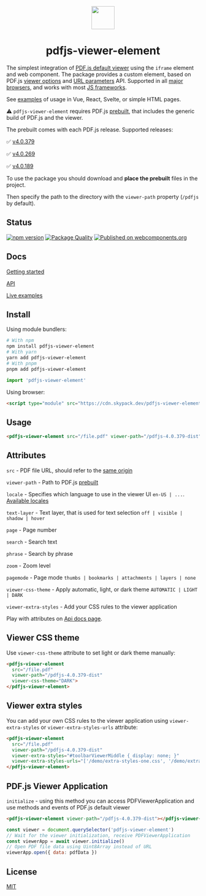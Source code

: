 <p align="center">
<img src="https://alekswebnet.github.io/pdfjs-viewer-element/logo.svg" width="60"/>
</p>
<h1 align="center">pdfjs-viewer-element</h1>

The simplest integration of [PDF.js default viewer](https://mozilla.github.io/pdf.js/web/viewer.html) using the `iframe` element and web component. 
The package provides a custom element, based on PDF.js [viewer options](https://github.com/mozilla/pdf.js/wiki/Viewer-options) and [URL parameters](https://github.com/mozilla/pdf.js/wiki/Debugging-PDF.js#url-parameters) API. 
Supported in all [major browsers](https://caniuse.com/custom-elementsv1), and works with most [JS frameworks](https://custom-elements-everywhere.com/).

See [examples](https://alekswebnet.github.io/pdfjs-viewer-element/#demo) of usage in Vue, React, Svelte, or simple HTML pages.

⚠️ `pdfjs-viewer-element` requires PDF.js [prebuilt](http://mozilla.github.io/pdf.js/getting_started/), that includes the generic build of PDF.js and the viewer.

The prebuilt comes with each PDF.js release. Supported releases:

✅ [v4.0.379](https://github.com/mozilla/pdf.js/releases/tag/v4.0.379)

✅ [v4.0.269](https://github.com/mozilla/pdf.js/releases/tag/v4.0.269)

✅ [v4.0.189](https://github.com/mozilla/pdf.js/releases/tag/v4.0.189)


To use the package you should download and **place the prebuilt** files in the project.

Then specify the path to the directory with the `viewer-path` property (`/pdfjs` by default).

## Status

[![npm version](https://img.shields.io/npm/v/pdfjs-viewer-element?logo=npm&logoColor=fff)](https://www.npmjs.com/package/pdfjs-viewer-element)
[![Package Quality](https://packagequality.com/shield/pdfjs-viewer-element.svg)](https://packagequality.com/#?package=pdfjs-viewer-element)
[![Published on webcomponents.org](https://img.shields.io/badge/webcomponents.org-published-blue.svg)](https://www.webcomponents.org/element/pdfjs-viewer-element)

## Docs

[Getting started](https://alekswebnet.github.io/pdfjs-viewer-element/)

[API](https://alekswebnet.github.io/pdfjs-viewer-element/#api)

[Live examples](https://alekswebnet.github.io/pdfjs-viewer-element/#demo)

## Install

Using module bundlers:

```bash
# With npm
npm install pdfjs-viewer-element
# With yarn
yarn add pdfjs-viewer-element
# With pnpm
pnpm add pdfjs-viewer-element
```

```javascript
import 'pdfjs-viewer-element'
```

Using browser:

```html
<script type="module" src="https://cdn.skypack.dev/pdfjs-viewer-element"></script>
```

## Usage

```html
<pdfjs-viewer-element src="/file.pdf" viewer-path="/pdfjs-4.0.379-dist"></pdfjs-viewer-element>
```

## Attributes

`src` - PDF file URL, should refer to the [same origin](https://github.com/mozilla/pdf.js/wiki/Frequently-Asked-Questions#can-i-load-a-pdf-from-another-server-cross-domain-request) 

`viewer-path` - Path to PDF.js [prebuilt](http://mozilla.github.io/pdf.js/getting_started/)

`locale` -  Specifies which language to use in the viewer UI `en-US | ...`. [Available locales](https://github.com/mozilla/pdf.js/tree/master/l10n)

`text-layer` - Text layer, that is used for text selection `off | visible | shadow | hover`

`page` - Page number

`search` - Search text

`phrase` - Search by phrase

`zoom` - Zoom level

`pagemode` - Page mode `thumbs | bookmarks | attachments | layers | none`

`viewer-css-theme` - Apply automatic, light, or dark theme `AUTOMATIC | LIGHT | DARK`

`viewer-extra-styles` - Add your CSS rules to the viewer application

Play with attributes on [Api docs page](https://alekswebnet.github.io/pdfjs-viewer-element/#api).

## Viewer CSS theme

Use `viewer-css-theme` attribute to set light or dark theme manually:

```html
<pdfjs-viewer-element 
  src="/file.pdf" 
  viewer-path="/pdfjs-4.0.379-dist"
  viewer-css-theme="DARK">
</pdfjs-viewer-element>
```

## Viewer extra styles 

You can add your own CSS rules to the viewer application using `viewer-extra-styles` or `viewer-extra-styles-urls` attribute:

```html
<pdfjs-viewer-element 
  src="/file.pdf" 
  viewer-path="/pdfjs-4.0.379-dist"
  viewer-extra-styles="#toolbarViewerMiddle { display: none; }"
  viewer-extra-styles-urls="['/demo/extra-styles-one.css', '/demo/extra-styles-two.css']">
</pdfjs-viewer-element>
```

## PDF.js Viewer Application

`initialize` - using this method you can access PDFViewerApplication and use methods and events of PDF.js default viewer

```html
<pdfjs-viewer-element viewer-path="/pdfjs-4.0.379-dist"></pdfjs-viewer-element>
```

```javascript
const viewer = document.querySelector('pdfjs-viewer-element')
// Wait for the viewer initialization, receive PDFViewerApplication
const viewerApp = await viewer.initialize()
// Open PDF file data using Uint8Array instead of URL
viewerApp.open({ data: pdfData })
```

## License
[MIT](http://opensource.org/licenses/MIT)
